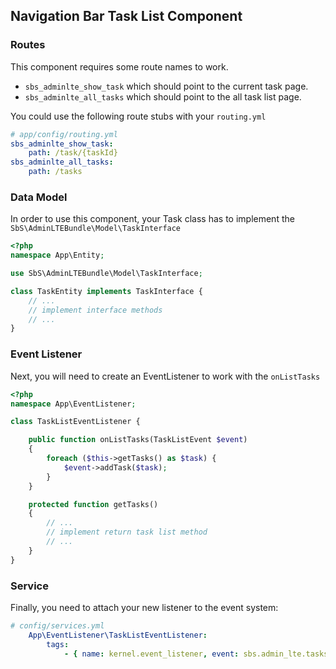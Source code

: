 ## Navigation Bar Task List Component

### Routes
This component requires some route names to work.

* `sbs_adminlte_show_task` which should point to the current task page.
* `sbs_adminlte_all_tasks` which should point to the all task list page.

You could use the following route stubs with your `routing.yml`

```yaml
# app/config/routing.yml
sbs_adminlte_show_task:
    path: /task/{taskId}
sbs_adminlte_all_tasks:
    path: /tasks
```

### Data Model
In order to use this component, your Task class has to implement the `SbS\AdminLTEBundle\Model\TaskInterface`

```php
<?php
namespace App\Entity;

use SbS\AdminLTEBundle\Model\TaskInterface;

class TaskEntity implements TaskInterface {
    // ...
    // implement interface methods
    // ...
}
```

### Event Listener
Next, you will need to create an EventListener to work with the `onListTasks`

```php
<?php
namespace App\EventListener;

class TaskListEventListener {

    public function onListTasks(TaskListEvent $event)
    {
        foreach ($this->getTasks() as $task) {
            $event->addTask($task);
        }
    }

    protected function getTasks()
    {
        // ...
        // implement return task list method
        // ...
    }
}
```

### Service
Finally, you need to attach your new listener to the event system:

```yaml
# config/services.yml
    App\EventListener\TaskListEventListener:
        tags:
            - { name: kernel.event_listener, event: sbs.admin_lte.tasks, method: onListTasks }
```

